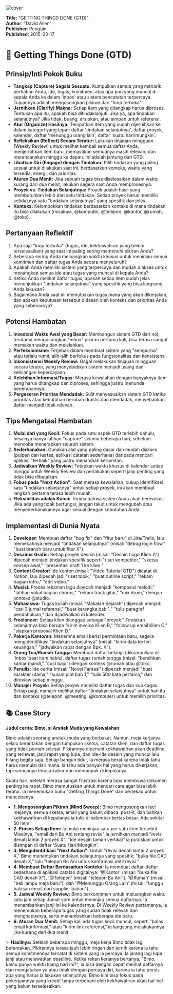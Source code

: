 
![cover](https://books.google.com/books/content?id=7PoYBAAAQBAJ&printsec=frontcover&img=1&zoom=1&edge=curl&source=gbs_api)



**Title:** "GETTING THINGS DONE (GTD)"  
**Author**: "David Allen"  
**Publisher**: Penguin  
**Published**: 2015-03-17  

# 📖 Getting Things Done (GTD)

## Prinsip/Inti Pokok Buku
*   **Tangkap (Capture) Segala Sesuatu:** Kumpulkan semua yang menarik perhatian Anda, ide, tugas, komitmen, atau apa pun yang muncul di kepala Anda ke dalam 'inbox' atau sistem pencatatan terpercaya. Tujuannya adalah mengosongkan pikiran dari "loop terbuka".
*   **Jernihkan (Clarify) Makna:** Setiap item yang ditangkap harus diproses. Tentukan apa itu, apakah bisa ditindaklanjuti. Jika ya, apa tindakan selanjutnya? Jika tidak, buang, arsipkan, atau simpan untuk referensi.
*   **Atur (Organize) Hasilnya:** Tempatkan item yang sudah dijernihkan ke dalam kategori yang tepat: daftar 'tindakan selanjutnya', daftar proyek, kalender, daftar 'menunggu orang lain', daftar 'suatu hari/mungkin'.
*   **Refleksikan (Reflect) Secara Teratur:** Lakukan tinjauan mingguan (Weekly Review) untuk melihat kembali semua daftar Anda, menjernihkan item baru, memastikan semuanya masih relevan, dan merencanakan minggu ke depan. Ini adalah jantung dari GTD.
*   **Libatkan Diri (Engage) dengan Tindakan:** Pilih tindakan yang paling sesuai untuk dilakukan saat ini, berdasarkan konteks, waktu yang tersedia, energi, dan prioritas.
*   **Aturan Dua Menit:** Jika sebuah tugas bisa diselesaikan dalam waktu kurang dari dua menit, lakukan segera saat Anda memprosesnya.
*   **Proyek vs. Tindakan Selanjutnya:** Proyek adalah hasil yang membutuhkan lebih dari satu tindakan. Setiap proyek harus memiliki setidaknya satu "tindakan selanjutnya" yang spesifik dan jelas.
*   **Konteks:** Kelompokkan tindakan berdasarkan konteks di mana tindakan itu bisa dilakukan (misalnya, @komputer, @telepon, @kantor, @rumah, @toko).

## Pertanyaan Reflektif
1.  Apa saja "loop terbuka" (tugas, ide, kekhawatiran yang belum terselesaikan) yang saat ini paling sering memenuhi pikiran Anda?
2.  Seberapa sering Anda meluangkan waktu khusus untuk meninjau semua komitmen dan daftar tugas Anda secara menyeluruh?
3.  Apakah Anda memiliki sistem yang terpercaya dan mudah diakses untuk menangkap semua ide atau tugas yang muncul di kepala Anda?
4.  Ketika Anda melihat daftar tugas, apakah setiap item sudah jelas menunjukkan "tindakan selanjutnya" yang spesifik yang bisa langsung Anda lakukan?
5.  Bagaimana Anda saat ini memutuskan tugas mana yang akan dikerjakan, dan apakah keputusan tersebut didasari oleh konteks dan prioritas Anda yang sebenarnya?

## Potensi Hambatan
1.  **Investasi Waktu Awal yang Besar:** Membangun sistem GTD dari nol, terutama mengosongkan "inbox" pikiran pertama kali, bisa terasa sangat memakan waktu dan melelahkan.
2.  **Perfeksionisme:** Terjebak dalam membuat sistem yang "sempurna" atau terlalu rumit, alih-alih berfokus pada fungsionalitas dan konsistensi.
3.  **Inkonsistensi Weekly Review:** Gagal melakukan tinjauan mingguan secara teratur, yang menyebabkan sistem menjadi usang dan kehilangan kepercayaan.
4.  **Kelebihan Informasi/Tugas:** Merasa kewalahan dengan banyaknya item yang harus ditangkap dan diproses, sehingga justru menunda penerapannya.
5.  **Pergeseran Prioritas Mendadak:** Sulit menyesuaikan sistem GTD ketika prioritas atau kebutuhan berubah drastis dan mendadak, menyebabkan daftar menjadi tidak relevan.

## Tips Mengatasi Hambatan
1.  **Mulai dari yang Kecil:** Fokus pada satu aspek GTD terlebih dahulu, misalnya hanya latihan "capture" selama beberapa hari, sebelum mencoba menerapkan seluruh sistem.
2.  **Sederhanakan:** Gunakan alat yang paling dasar dan mudah diakses (pulpen dan kertas, aplikasi catatan sederhana) daripada mencari aplikasi "terbaik" yang justru menambah kerumitan.
3.  **Jadwalkan Weekly Review:** Tetapkan waktu khusus di kalender setiap minggu untuk Weekly Review dan perlakukan seperti janji penting yang tidak bisa dibatalkan.
4.  **Fokus pada "Next Action":** Saat merasa kewalahan, cukup identifikasi satu "tindakan selanjutnya" untuk setiap proyek, ini akan membuat langkah pertama terasa lebih mudah.
5.  **Fleksibilitas adalah Kunci:** Terima bahwa sistem Anda akan berevolusi. Jika ada yang tidak berfungsi, jangan takut untuk mengubah atau menyederhanakannya agar sesuai dengan kebutuhan Anda.

## Implementasi di Dunia Nyata
1.  **Developer:** Membuat daftar "bug fix" dan "fitur baru" di Jira/Trello, lalu memecahnya menjadi "tindakan selanjutnya" (misal: "debug login flow," "buat branch baru untuk fitur X").
2.  **Desainer Grafis:** Setiap proyek desain (misal: "Desain Logo Klien A") dipecah menjadi tindakan spesifik seperti "riset kompetitor," "sketsa konsep awal," "presentasi draft 1 ke klien."
3.  **Content Creator:** Ide konten (misal: "Video Tutorial GTD") dicatat di Notion, lalu dipecah jadi "riset topik," "buat outline script," "rekam bagian intro," "edit video."
4.  **Musisi:** Proses rekaman lagu dipecah menjadi "komposisi melodi," "latihan vokal bagian chorus," "rekam track gitar," "mix drum," dengan konteks @studio.
5.  **Mahasiswa:** Tugas kuliah (misal: "Makalah Sejarah") dipecah menjadi "cari 3 jurnal referensi," "buat kerangka bab 1," "tulis paragraf pendahuluan," dan dijadwalkan di kalender.
6.  **Freelancer:** Setiap klien dianggap sebagai "proyek." Tindakan selanjutnya bisa berupa "kirim invoice Klien B," "follow up email Klien C," "siapkan proposal Klien D."
7.  **Pekerja Kantoran:** Menerima email berisi permintaan baru, segera mengidentifikasi "tindakan selanjutnya" (misal: "kirim data ke tim keuangan," "jadwalkan rapat dengan Bpk. X").
8.  **Orang Tua/Rumah Tangga:** Membuat daftar belanja (dikumpulkan di 'inbox' saat item habis), daftar tugas rumah tangga (misal: "bersihkan kamar mandi," "cuci baju") dengan konteks @rumah atau @toko.
9.  **Penulis:** Ide cerita (misal: "Novel Fantasi") dipecah menjadi "buat karakter utama," "susun plot bab 1," "tulis 500 kata pertama," dan direview setiap minggu.
10. **Manajer Proyek:** Setiap proyek memiliki daftar tugas dan sub-tugas. Setiap pagi, manajer melihat daftar "tindakan selanjutnya" untuk hari itu dan konteks (@telepon, @meeting, @komputer) untuk memilih prioritas.

## 📚 Case Story

**Judul cerita: Bimo, si Arsitek Muda yang Kewalahan**

Bimo adalah seorang arsitek muda yang berbakat. Namun, meja kerjanya selalu berantakan dengan tumpukan sketsa, catatan klien, dan daftar tugas yang tidak pernah selesai. Pikirannya dipenuhi kekhawatiran akan deadline yang terlewat, janji rapat yang lupa, dan ide-ide desain yang muncul lalu hilang begitu saja. Setiap bangun tidur, ia merasa berat karena tidak tahu harus memulai dari mana. Ia tahu ada banyak hal yang harus dikerjakan, tapi semuanya terasa kabur dan menumpuk di kepalanya.

Suatu hari, setelah merasa sangat frustrasi karena lupa membawa dokumen penting ke rapat, Bimo memutuskan untuk mencari cara agar bisa lebih teratur. Ia menemukan buku "Getting Things Done" dan bertekad untuk mencobanya.

*   **1. Mengosongkan Pikiran (Mind Sweep):** Bimo mengosongkan laci mejanya, semua sketsa, email yang belum dibaca, post-it, dan bahkan kekhawatiran di kepalanya ia tulis di selembar kertas besar. Ada sekitar 50 item!
*   **2. Proses Setiap Item:** Ia mulai meninjau satu per satu item tersebut. Misalnya, "email dari Bu Ani tentang revisi" ia jernihkan menjadi "revisi denah lantai 2 proyek X". "Ide desain taman vertikal" ia putuskan untuk disimpan di daftar 'Suatu Hari/Mungkin'.
*   **3. Mengidentifikasi "Next Action":** Untuk "revisi denah lantai 2 proyek X," Bimo menentukan tindakan selanjutnya yang spesifik: "buka file CAD denah X," lalu "telepon Bu Ani untuk konfirmasi detil revisi."
*   **4. Membuat Daftar Berdasarkan Konteks:** Ia membuat daftar-daftar sederhana di aplikasi catatan digitalnya: '@Kantor' (misal: "buka file CAD denah X"), '@Telepon' (misal: "telepon Bu Ani"), '@Rumah' (misal: "beli lampu meja baru"), dan '@Menunggu Orang Lain' (misal: "tunggu balasan email dari supplier bahan").
*   **5. Jadwal Weekly Review:** Bimo berkomitmen untuk meluangkan waktu satu jam setiap Jumat sore untuk meninjau semua daftarnya. Ia menambahkan janji ini ke kalendernya. Di Weekly Review pertamanya, ia menemukan beberapa tugas yang sudah tidak relevan dan menghapusnya, serta menambahkan beberapa ide baru.
*   **6. Aturan Dua Menit:** Setiap kali ada tugas kecil muncul, seperti "balas email konfirmasi," atau "kirim link referensi," ia langsung melakukannya jika kurang dari dua menit.

✨ **Hasilnya:** Setelah beberapa minggu, meja kerja Bimo tidak lagi berantakan. Pikirannya terasa jauh lebih ringan dan jernih karena ia tahu semua komitmennya tercatat di sistem yang ia percaya. Ia jarang lagi lupa janji atau melewatkan deadline. Ketika rekan kerjanya bertanya, "Bimo, kamu punya waktu luang hari ini?", ia bisa dengan cepat melihat daftarnya dan mengatakan ya atau tidak dengan percaya diri, karena ia tahu persis apa yang harus ia lakukan selanjutnya. Bimo kini bisa fokus pada pekerjaannya yang kreatif tanpa terbebani oleh kekhawatiran akan hal-hal yang belum terselesaikan.
